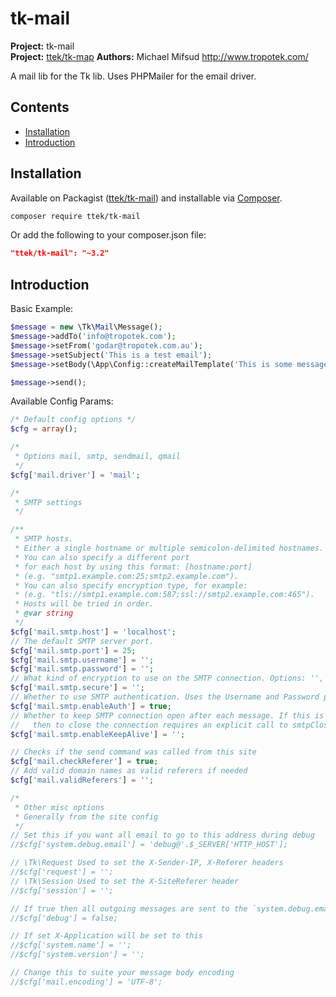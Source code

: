 # tk-mail

__Project:__ tk-mail  
__Project:__ [ttek/tk-map](http://packagist.org/packages/ttek/tk-map)
__Authors:__ Michael Mifsud <http://www.tropotek.com/>  
  
A mail lib for the Tk lib. Uses PHPMailer for the email driver.

## Contents

- [Installation](#installation)
- [Introduction](#introduction)


## Installation

Available on Packagist ([ttek/tk-mail](http://packagist.org/packages/ttek/tk-mail))
and installable via [Composer](http://getcomposer.org/).

```bash
composer require ttek/tk-mail
```

Or add the following to your composer.json file:

```json
"ttek/tk-mail": "~3.2"
```


## Introduction

Basic Example:
```php
$message = new \Tk\Mail\Message();
$message->addTo('info@tropotek.com');
$message->setFrom('godar@tropotek.com.au');
$message->setSubject('This is a test email');
$message->setBody(\App\Config::createMailTemplate('This is some message text'));

$message->send();
```

Available Config Params:

```php
/* Default config options */
$cfg = array();

/*
 * Options mail, smtp, sendmail, qmail
 */
$cfg['mail.driver'] = 'mail';

/*
 * SMTP settings
 */

/**
 * SMTP hosts.
 * Either a single hostname or multiple semicolon-delimited hostnames.
 * You can also specify a different port
 * for each host by using this format: [hostname:port]
 * (e.g. "smtp1.example.com:25;smtp2.example.com").
 * You can also specify encryption type, for example:
 * (e.g. "tls://smtp1.example.com:587;ssl://smtp2.example.com:465").
 * Hosts will be tried in order.
 * @var string
 */
$cfg['mail.smtp.host'] = 'localhost';
// The default SMTP server port.
$cfg['mail.smtp.port'] = 25;
$cfg['mail.smtp.username'] = '';
$cfg['mail.smtp.password'] = '';
// What kind of encryption to use on the SMTP connection. Options: '', 'ssl' or 'tls'
$cfg['mail.smtp.secure'] = '';
// Whether to use SMTP authentication. Uses the Username and Password properties.
$cfg['mail.smtp.enableAuth'] = true;
// Whether to keep SMTP connection open after each message. If this is set to true 
//   then to close the connection requires an explicit call to smtpClose().
$cfg['mail.smtp.enableKeepAlive'] = '';

// Checks if the send command was called from this site
$cfg['mail.checkReferer'] = true;
// Add valid domain names as valid referers if needed
$cfg['mail.validReferers'] = '';

/*
 * Other misc options
 * Generally from the site config
 */
// Set this if you want all email to go to this address during debug
//$cfg['system.debug.email'] = 'debug@'.$_SERVER['HTTP_HOST'];

// \Tk\Request Used to set the X-Sender-IP, X-Referer headers
//$cfg['request'] = '';
// \Tk\Session Used to set the X-SiteReferer header
//$cfg['session'] = '';

// If true then all outgoing messages are sent to the `system.debug.email` address
//$cfg['debug'] = false;

// If set X-Application will be set to this
//$cfg['system.name'] = '';
//$cfg['system.version'] = '';

// Change this to suite your message body encoding
//$cfg['mail.encoding'] = 'UTF-8';


```



